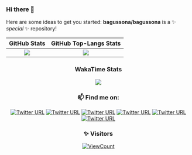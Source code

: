 ### Hi there 👋

Here are some ideas to get you started:
**bagussona/bagussona** is a ✨ _special_ ✨ repository!


<!-- - 🔭 I’m currently working on ...
- 🌱 I’m currently learning ...
- 👯 I’m looking to collaborate on ...
- 🤔 I’m looking for help with ...
- 💬 Ask me about EVERYTHING
- 📫 How to reach me: ...
- 😄 Pronouns: ...
- ⚡ Fun fact: ... -->

<div align="center">

|                                                            GitHub Stats                                                             |                                                        GitHub Top-Langs Stats                                                        |
| :---------------------------------------------------------------------------------------------------------------------------------: | :----------------------------------------------------------------------------------------------------------------------------------: |
| <img src="https://github-readme-stats.vercel.app/api?username=bagussona&theme=tokyonight&layout=compact&hide=prs&show_icons=true"/> | <img src="https://github-readme-stats.vercel.app/api/top-langs?username=bagussona&theme=tokyonight&layout=compact&show_icons=true"/> |

</div>

<div align="center">

### WakaTime Stats

<img src="https://github-readme-stats.vercel.app/api/wakatime?username=@86189ad1-979a-4fbc-a067-abe50bd5f766&theme=tokyonight&layout=compact&show_icons=true&hide=YAML"/>
</div>

 

<div align="center">

### **📫 Find me on:**<br>

[![Twitter URL](https://img.shields.io/twitter/url?label=email&logo=gmail&style=social&url=http%3A%2F%2Fmailto%3Abagussona87%40gmail.com)](mailto:bagussona87@gmail.com)
[![Twitter URL](https://img.shields.io/twitter/url?label=Twitter&logo=Twitter&style=social&url=https%3A%2F%2Ftwitter.com%2Fismlhbb)](https://twitter.com/BagusSona)
[![Twitter URL](https://img.shields.io/twitter/url?label=Facebook&logo=Facebook&style=social&url=https%3A%2F%2Ffacebook.com%2Fismlhbb)](https://facebook.com/bsona1)
[![Twitter URL](https://img.shields.io/twitter/url?label=Instagram&logo=Instagram&style=social&url=https%3A%2F%2Finstagram.com%2Fismlhbb)](https://instagram.com/bagus_sona)
[![Twitter URL](https://img.shields.io/twitter/url?label=Telegram&logo=telegram&style=social&url=https%3A%2F%2Ft.me%2Fismlhbb)](https://t.me/bsona1)
[![Twitter URL](https://img.shields.io/twitter/url?label=Linkedin&logo=linkedin&style=social&url=https%3A%2F%2Ft.me%2Fismlhbb)](https://www.linkedin.com/in/bagus-sonarangga/)

</div>


<div align="center">
 
### **✨ Visitors**<br>

[![ViewCount](https://views.whatilearened.today/views/github/bagussona/ismlhbb.svg?cache=remove)](#)

</div>